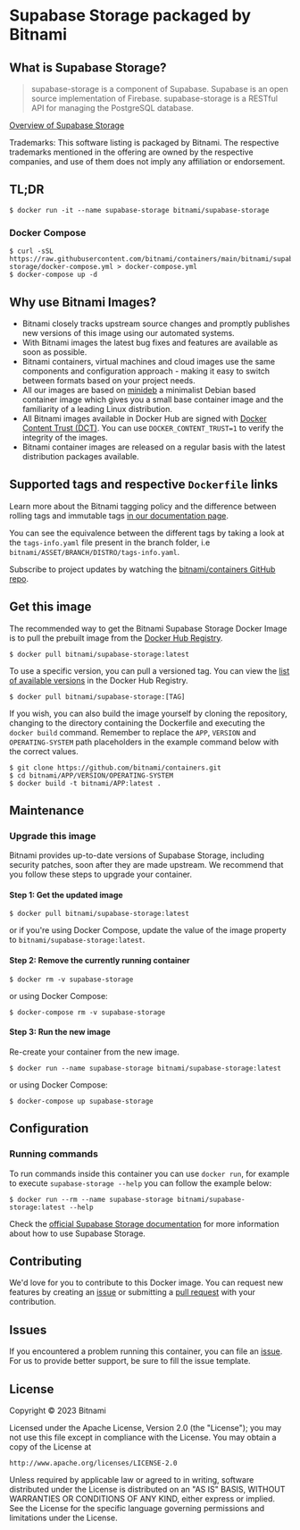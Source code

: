 # Supabase Storage packaged by Bitnami

## What is Supabase Storage?

> supabase-storage is a component of Supabase. Supabase is an open source implementation of Firebase. supabase-storage is a RESTful API for managing the PostgreSQL database.

[Overview of Supabase Storage](https://github.com/supabase/storage-api)

Trademarks: This software listing is packaged by Bitnami. The respective trademarks mentioned in the offering are owned by the respective companies, and use of them does not imply any affiliation or endorsement.

## TL;DR

```console
$ docker run -it --name supabase-storage bitnami/supabase-storage
```

### Docker Compose

```console
$ curl -sSL https://raw.githubusercontent.com/bitnami/containers/main/bitnami/supabase-storage/docker-compose.yml > docker-compose.yml
$ docker-compose up -d
```

## Why use Bitnami Images?

* Bitnami closely tracks upstream source changes and promptly publishes new versions of this image using our automated systems.
* With Bitnami images the latest bug fixes and features are available as soon as possible.
* Bitnami containers, virtual machines and cloud images use the same components and configuration approach - making it easy to switch between formats based on your project needs.
* All our images are based on [minideb](https://github.com/bitnami/minideb) a minimalist Debian based container image which gives you a small base container image and the familiarity of a leading Linux distribution.
* All Bitnami images available in Docker Hub are signed with [Docker Content Trust (DCT)](https://docs.docker.com/engine/security/trust/content_trust/). You can use `DOCKER_CONTENT_TRUST=1` to verify the integrity of the images.
* Bitnami container images are released on a regular basis with the latest distribution packages available.

## Supported tags and respective `Dockerfile` links

Learn more about the Bitnami tagging policy and the difference between rolling tags and immutable tags [in our documentation page](https://docs.bitnami.com/tutorials/understand-rolling-tags-containers/).

You can see the equivalence between the different tags by taking a look at the `tags-info.yaml` file present in the branch folder, i.e `bitnami/ASSET/BRANCH/DISTRO/tags-info.yaml`.

Subscribe to project updates by watching the [bitnami/containers GitHub repo](https://github.com/bitnami/containers).

## Get this image

The recommended way to get the Bitnami Supabase Storage Docker Image is to pull the prebuilt image from the [Docker Hub Registry](https://hub.docker.com/r/bitnami/supabase-storage).

```console
$ docker pull bitnami/supabase-storage:latest
```

To use a specific version, you can pull a versioned tag. You can view the [list of available versions](https://hub.docker.com/r/bitnami/supabase-storage/tags/) in the Docker Hub Registry.

```console
$ docker pull bitnami/supabase-storage:[TAG]
```

If you wish, you can also build the image yourself by cloning the repository, changing to the directory containing the Dockerfile and executing the `docker build` command. Remember to replace the `APP`, `VERSION` and `OPERATING-SYSTEM` path placeholders in the example command below with the correct values.

```console
$ git clone https://github.com/bitnami/containers.git
$ cd bitnami/APP/VERSION/OPERATING-SYSTEM
$ docker build -t bitnami/APP:latest .
```

## Maintenance

### Upgrade this image

Bitnami provides up-to-date versions of Supabase Storage, including security patches, soon after they are made upstream. We recommend that you follow these steps to upgrade your container.

#### Step 1: Get the updated image

```console
$ docker pull bitnami/supabase-storage:latest
```

or if you're using Docker Compose, update the value of the image property to `bitnami/supabase-storage:latest`.

#### Step 2: Remove the currently running container

```console
$ docker rm -v supabase-storage
```

or using Docker Compose:

```console
$ docker-compose rm -v supabase-storage
```

#### Step 3: Run the new image

Re-create your container from the new image.

```console
$ docker run --name supabase-storage bitnami/supabase-storage:latest
```

or using Docker Compose:

```console
$ docker-compose up supabase-storage
```

## Configuration

### Running commands

To run commands inside this container you can use `docker run`, for example to execute `supabase-storage --help` you can follow the example below:

```console
$ docker run --rm --name supabase-storage bitnami/supabase-storage:latest --help
```

Check the [official Supabase Storage documentation](https://github.com/supabase/storage-api) for more information about how to use Supabase Storage.

## Contributing

We'd love for you to contribute to this Docker image. You can request new features by creating an [issue](https://github.com/bitnami/containers/issues) or submitting a [pull request](https://github.com/bitnami/containers/pulls) with your contribution.

## Issues

If you encountered a problem running this container, you can file an [issue](https://github.com/bitnami/containers/issues/new/choose). For us to provide better support, be sure to fill the issue template.

## License

Copyright &copy; 2023 Bitnami

Licensed under the Apache License, Version 2.0 (the "License");
you may not use this file except in compliance with the License.
You may obtain a copy of the License at

    http://www.apache.org/licenses/LICENSE-2.0

Unless required by applicable law or agreed to in writing, software
distributed under the License is distributed on an "AS IS" BASIS,
WITHOUT WARRANTIES OR CONDITIONS OF ANY KIND, either express or implied.
See the License for the specific language governing permissions and
limitations under the License.
